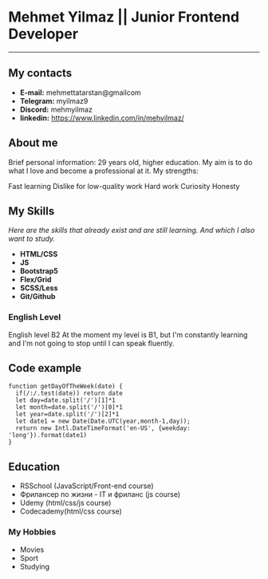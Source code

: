 # Mehmet Yilmaz || Junior Frontend Developer

---

## My contacts

- **E-mail:** mehmettatarstan@gmailcom
- **Telegram:** myilmaz9
- **Discord:** mehmyilmaz
- **linkedin:** <https://www.linkedin.com/in/mehyilmaz/>

## About me

Brief personal information: 29 years old, higher education. My aim is to do what I love and become a professional at it. My strengths:

Fast learning
Dislike for low-quality work
Hard work
Curiosity
Honesty

## My Skills

_Here are the skills that already exist and are still learning. And which I also want to study._

- **HTML/CSS**
- **JS**
- **Bootstrap5**
- **Flex/Grid**
- **SCSS/Less**
- **Git/Github**

### English Level

English level B2 At the moment my level is B1, but I'm constantly learning and I'm not going to stop until I can speak fluently.

## Code example

```
function getDayOfTheWeek(date) {
  if(/:/.test(date)) return date
  let day=date.split('/')[1]*1
  let month=date.split('/')[0]*1
  let year=date.split('/')[2]*1
  let date1 = new Date(Date.UTC(year,month-1,day));
  return new Intl.DateTimeFormat('en-US', {weekday: 'long'}).format(date1)
}
```

## Education

- RSSchool (JavaScript/Front-end course)
- Фрилансер по жизни - IT и фриланс (js course)
- Udemy (html/css/js course)
- Codecademy(html/css course)

### My Hobbies

- Movies
- Sport
- Studying
